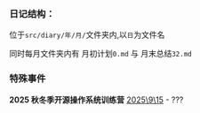 ### 日记结构：

位于`src/diary/年/月/`文件夹内,以`日`为文件名

同时每月文件夹内有 月初计划`0.md` 与 月末总结`32.md`

### 特殊事件

**2025 秋冬季开源操作系统训练营**
[2025\9\15](./src/diary/2025/9/15.md) - ???
